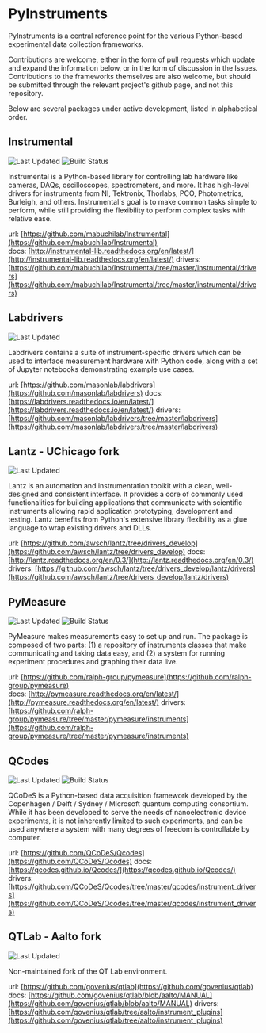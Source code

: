 # PyInstruments

PyInstruments is a central reference point for the various Python-based
experimental data collection frameworks.

Contributions are welcome, either in the form of pull requests which update and
expand the information below, or in the form of discussion in the Issues.
Contributions to the frameworks themselves are also welcome, but should be
submitted through the relevant project's github page, and not this repository.

Below are several packages under active development, listed in alphabetical order.

## Instrumental

![Last Updated](https://img.shields.io/github/last-commit/mabuchilab/Instrumental.svg?maxAge=300)
![Build Status](https://img.shields.io/travis/mabuchilab/Instrumental/master.svg)

Instrumental is a Python-based library for controlling lab hardware like
cameras, DAQs, oscilloscopes, spectrometers, and more. It has high-level
drivers for instruments from NI, Tektronix, Thorlabs, PCO, Photometrics,
Burleigh, and others. Instrumental's goal is to make common tasks simple to
perform, while still providing the flexibility to perform complex tasks with
relative ease.

url: [https://github.com/mabuchilab/Instrumental](https://github.com/mabuchilab/Instrumental)  
docs: [http://instrumental-lib.readthedocs.org/en/latest/](http://instrumental-lib.readthedocs.org/en/latest/)
drivers: [https://github.com/mabuchilab/Instrumental/tree/master/instrumental/drivers](https://github.com/mabuchilab/Instrumental/tree/master/instrumental/drivers)


## Labdrivers

![Last Updated](https://img.shields.io/github/last-commit/masonlab/labdrivers.svg?maxAge=300)

Labdrivers contains a suite of instrument-specific drivers which can be used to
interface measurement hardware with Python code, along with a set of Jupyter
notebooks demonstrating example use cases.

url: [https://github.com/masonlab/labdrivers](https://github.com/masonlab/labdrivers)
docs: [https://labdrivers.readthedocs.io/en/latest/](https://labdrivers.readthedocs.io/en/latest/)
drivers: [https://github.com/masonlab/labdrivers/tree/master/labdrivers](https://github.com/masonlab/labdrivers/tree/master/labdrivers)


## Lantz - UChicago fork

![Last Updated](https://img.shields.io/github/last-commit/awsch/lantz/drivers_develop.svg?maxAge=300)

Lantz is an automation and instrumentation toolkit with a clean, well-designed
and consistent interface. It provides a core of commonly used functionalities
for building applications that communicate with scientific instruments allowing
rapid application prototyping, development and testing. Lantz benefits from
Python's extensive library flexibility as a glue language to wrap existing
drivers and DLLs.

url: [https://github.com/awsch/lantz/tree/drivers_develop](https://github.com/awsch/lantz/tree/drivers_develop)
docs: [http://lantz.readthedocs.org/en/0.3/](http://lantz.readthedocs.org/en/0.3/)
drivers: [https://github.com/awsch/lantz/tree/drivers_develop/lantz/drivers](https://github.com/awsch/lantz/tree/drivers_develop/lantz/drivers)


## PyMeasure

![Last Updated](https://img.shields.io/github/last-commit/ralph-group/pymeasure.svg?maxAge=300)
![Build Status](https://travis-ci.org/ralph-group/pymeasure.svg?branch=master)

PyMeasure makes measurements easy to set up and run. The package is composed of
two parts: (1) a repository of instruments classes that make communicating and
taking data easy, and (2) a system for running experiment procedures and
graphing their data live.

url: [https://github.com/ralph-group/pymeasure](https://github.com/ralph-group/pymeasure)  
docs: [http://pymeasure.readthedocs.org/en/latest/](http://pymeasure.readthedocs.org/en/latest/)
drivers: [https://github.com/ralph-group/pymeasure/tree/master/pymeasure/instruments](https://github.com/ralph-group/pymeasure/tree/master/pymeasure/instruments)


## QCodes

![Last Updated](https://img.shields.io/github/last-commit/QCoDeS/Qcodes.svg?maxAge=300)
![Build Status](https://travis-ci.org/QCoDeS/Qcodes.svg?branch=master)

QCoDeS is a Python-based data acquisition framework developed by the Copenhagen
/ Delft / Sydney / Microsoft quantum computing consortium. While it has been
developed to serve the needs of nanoelectronic device experiments, it is not
inherently limited to such experiments, and can be used anywhere a system with
many degrees of freedom is controllable by computer.

url: [https://github.com/QCoDeS/Qcodes](https://github.com/QCoDeS/Qcodes)
docs: [https://qcodes.github.io/Qcodes/](https://qcodes.github.io/Qcodes/)
drivers: [https://github.com/QCoDeS/Qcodes/tree/master/qcodes/instrument_drivers](https://github.com/QCoDeS/Qcodes/tree/master/qcodes/instrument_drivers)


## QTLab - Aalto fork

![Last Updated](https://img.shields.io/github/last-commit/govenius/qtlab.svg?maxAge=300)

Non-maintained fork of the QT Lab environment.

url: [https://github.com/govenius/qtlab](https://github.com/govenius/qtlab)  
docs: [https://github.com/govenius/qtlab/blob/aalto/MANUAL](https://github.com/govenius/qtlab/blob/aalto/MANUAL)
drivers: [https://github.com/govenius/qtlab/tree/aalto/instrument_plugins](https://github.com/govenius/qtlab/tree/aalto/instrument_plugins)
